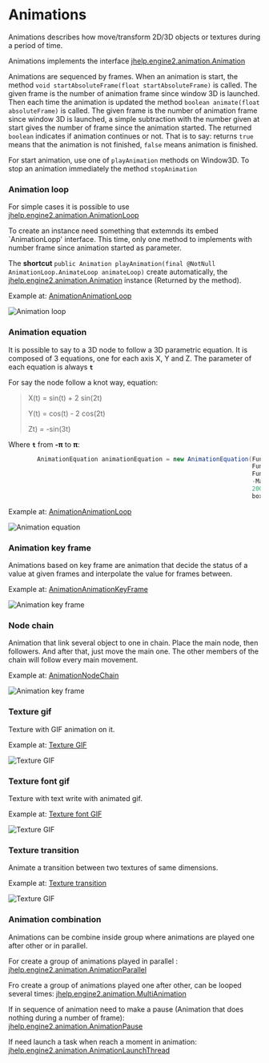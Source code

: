 # Animations

Animations describes how move/transform 2D/3D objects or textures during
a period of time.

Animations implements the interface [jhelp.engine2.animation.Animation](../../src/jhelp/engine2/animation/Animation.java)

Animations are sequenced by frames. When an animation is start, the method
`void startAbsoluteFrame(float startAbsoluteFrame)` is called.
The given frame is the number of animation frame since window 3D is launched.
Then each time the animation is updated the method `boolean animate(float absoluteFrame)`
is called. The given frame is the number of animation frame since window
3D is launched, a simple subtraction with the number given at start gives
the number of frame since the animation started. The returned `boolean`
indicates if animation continues or not. That is to say: returns `true`
means that the animation is not finished, `false` means animation is finished.

For start animation, use one of `playAnimation` methods on Window3D.
To stop an animation immediately the method `stopAnimation`

### Animation loop

For simple cases it is possible to use [jhelp.engine2.animation.AnimationLoop](../../src/jhelp/engine2/animation/AnimationLoop.java)

To create an instance need something that extemnds its embed `AnimationLopp'
interface. This time, only one method to implements with number frame
since animation started as parameter.

The **shortcut** `public Animation playAnimation(final @NotNull AnimationLoop.AnimateLoop animateLoop)`
create automatically, the [jhelp.engine2.animation.Animation](../../src/jhelp/engine2/animation/Animation.java)
instance (Returned by the method).

Example at: [AnimationAnimationLoop](../../samples/jhelp/engine2/tutorials/AnimationAnimationLoop.java)

![Animation loop](images/animAnimationLoop.gif)

### Animation equation

It is possible to say to a 3D node to follow a 3D parametric equation.
It is composed of 3 equations, one for each axis X, Y and Z.
The parameter of each equation is always **`t`**

For say the node follow a knot way, equation:

> X(t) = sin(t) + 2 sin(2t)
>
> Y(t) = cos(t) - 2 cos(2t)
>
> Zt) = -sin(3t)

Where **`t`** from **-&pi;** to **&pi;**:

````java
        AnimationEquation animationEquation = new AnimationEquation(Function.parse("sin(t)+2*sin(2*t)"), // X(t)
                                                                    Function.parse("cos(t)-2*cos(2*t)"), // Y(t)
                                                                    Function.parse("-sin(3*t)"),         // Z(t)
                                                                    -Math3D.PI, Math3D.PI,
                                                                    200,
                                                                    box);
````

Example at: [AnimationAnimationLoop](../../samples/jhelp/engine2/tutorials/AnimationAnimationEquation.java)

![Animation equation](images/animAnimationEquation.gif)

### Animation key frame

Animations based on key frame are animation that decide the status of a
value at given frames and interpolate the value for frames between.

Example at: [AnimationAnimationKeyFrame](../../samples/jhelp/engine2/tutorials/AnimationAnimationKeyFrame.java)

![Animation key frame](images/animAnimationKeyFrame.gif)

### Node chain

Animation that link several object to one in chain. Place the main node,
then followers. And after that, just move the main one. The other members
of the chain will follow every main movement.

Example at: [AnimationNodeChain](../../samples/jhelp/engine2/tutorials/AnimationNodeChain.java)

![Animation key frame](images/animNodeChain.gif)

### Texture gif

Texture with GIF animation on it.

Example at: [Texture GIF](../../samples/jhelp/engine2/tutorials/AnimationTextureGif.java)

![Texture GIF](images/animTextureGif.gif)

### Texture font gif

Texture with text write with animated gif.

Example at: [Texture font GIF](../../samples/jhelp/engine2/tutorials/AnimationTextureFontGif.java)

![Texture GIF](images/animTextureFontGif.gif)

### Texture transition

Animate a transition between two textures of same dimensions.

Example at: [Texture transition](../../samples/jhelp/engine2/tutorials/AnimationTextureTransition.java)

![Texture GIF](images/animTextureTransition.gif)

### Animation combination

Animations can be combine inside group where animations are played one
after other or in parallel.

For create a group of animations played in parallel : [jhelp.engine2.animation.AnimationParallel](../../src/jhelp/engine2/animation/AnimationParallel.java)

Fro create a group of animations played one after other, can be looped
several times: [jhelp.engine2.animation.MultiAnimation](../../src/jhelp/engine2/animation/MultiAnimation.java)

If in sequence of animation need to make a pause (Animation that does nothing
during a number of frame): [jhelp.engine2.animation.AnimationPause](../../src/jhelp/engine2/animation/AnimationPause.java)

If need launch a task when reach a moment in animation: [jhelp.engine2.animation.AnimationLaunchThread](../../src/jhelp/engine2/animation/AnimationLaunchThread.java)

